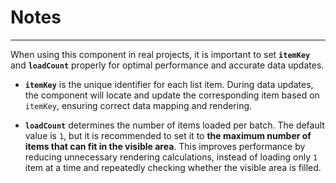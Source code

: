 # Notes

---

When using this component in real projects, it is important to set **`itemKey`** and **`loadCount`** properly for optimal performance and accurate data updates.

- **`itemKey`** is the unique identifier for each list item. During data updates, the component will locate and update the corresponding item based on `itemKey`, ensuring correct data mapping and rendering.

- **`loadCount`** determines the number of items loaded per batch. The default value is `1`, but it is recommended to set it to **the maximum number of items that can fit in the visible area**. This improves performance by reducing unnecessary rendering calculations, instead of loading only `1` item at a time and repeatedly checking whether the visible area is filled.
